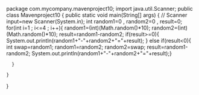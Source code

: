 package com.mycompany.mavenproject10;
import java.util.Scanner;
public class Mavenproject10 {
    public static void main(String[] args) {
       // Scanner input=new Scanner(System.in);
       int random1=0 , random2=0 , result=0;
      for(int i=1 ; i<=4 ; i++){
          random1=(int)(Math.random()*10);
          random2=(int)(Math.random()*10);
          result=random1-random2;
          if(result>=0){
              System.out.println(random1+"-"+random2+"="+result);
          }
          else
              if(result<0){
                  int swap=random1;
                  random1=random2;
                  random2=swap;
          result=random1-random2;
                  System.out.println(random1+"-"+random2+"="+result);}
              
          
      }
       
    }
}
